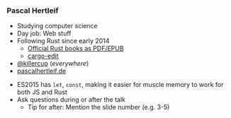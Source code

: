 
### Pascal Hertleif

- Studying computer science
- Day job: Web stuff
- Following Rust since early 2014
    + [Official Rust books as PDF/EPUB](http://killercup.github.io/trpl-ebook/)
    + [cargo-edit](https://github.com/killercup/cargo-edit)
- [@killercup](http://twitter.com/killercup) (_everywhere_)
- [pascalhertleif.de](http://pascalhertleif.de/)

<aside class="notes">
    
- ES2015 has `let`, `const`, making it easier for muscle memory to work for both JS and Rust
- Ask questions during or after the talk
    + Tip for after: Mention the slide number (e.g. 3-5)

</aside>